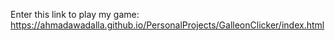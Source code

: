 Enter this link to play my game: https://ahmadawadalla.github.io/PersonalProjects/GalleonClicker/index.html
